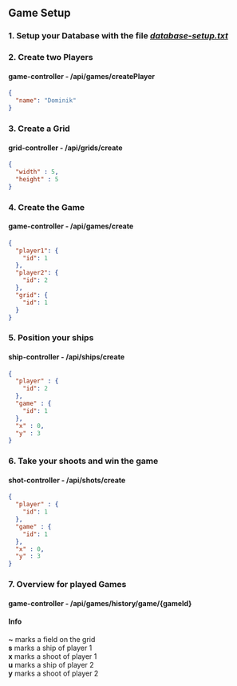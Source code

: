 ## Game Setup
### 1. Setup your Database with the file *[database-setup.txt](database-setup.txt)*
### 2. Create two Players
#### game-controller - /api/games/createPlayer
````JSON
{
  "name": "Dominik"
}
````

### 3. Create a Grid
#### grid-controller - /api/grids/create
````JSON
{
  "width" : 5,
  "height" : 5
}
````
### 4. Create the Game
#### game-controller - /api/games/create
````JSON
{
  "player1": {
    "id": 1
  },
  "player2": {
    "id": 2
  },
  "grid": {
    "id": 1
  }
}
````
### 5. Position your ships
#### ship-controller - /api/ships/create
````JSON 
{
  "player" : {
    "id": 2
  },
  "game" : {
    "id": 1
  },
  "x" : 0,
  "y" : 3
}
````
### 6. Take your shoots and win the game
#### shot-controller - /api/shots/create
````JSON
{
  "player" : {
    "id": 1
  },
  "game" : {
    "id": 1
  },
  "x" : 0,
  "y" : 3
}
````
### 7. Overview for played Games
#### game-controller - /api/games/history/game/{gameId}

#### Info
**~** marks a field on the grid \
**s** marks a ship of player 1 \
**x** marks a shoot of player 1 \
**u** marks a ship of player 2 \
**y** marks a shoot of player 2
